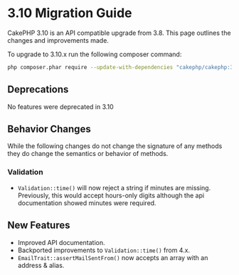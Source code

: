 # 3.10 Migration Guide

CakePHP 3.10 is an API compatible upgrade from 3.8. This page outlines the
changes and improvements made.

To upgrade to 3.10.x run the following composer command:

``` bash
php composer.phar require --update-with-dependencies "cakephp/cakephp:3.10.*"
```

## Deprecations

No features were deprecated in 3.10

## Behavior Changes

While the following changes do not change the signature of any methods they do
change the semantics or behavior of methods.

### Validation

- `Validation::time()` will now reject a string if minutes are missing. Previously,
  this would accept hours-only digits although the api documentation showed minutes were required.

## New Features

- Improved API documentation.
- Backported improvements to `Validation::time()` from 4.x.
- `EmailTrait::assertMailSentFrom()` now accepts an array with an address
  & alias.
